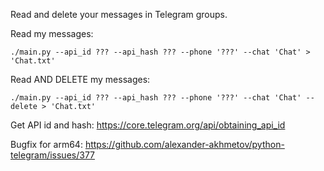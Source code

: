 Read and delete your messages in Telegram groups.

Read my messages:

    ./main.py --api_id ??? --api_hash ??? --phone '???' --chat 'Chat' > 'Chat.txt'


Read AND DELETE my messages:

    ./main.py --api_id ??? --api_hash ??? --phone '???' --chat 'Chat' --delete > 'Chat.txt'

Get API id and hash: https://core.telegram.org/api/obtaining_api_id

Bugfix for arm64: https://github.com/alexander-akhmetov/python-telegram/issues/377
